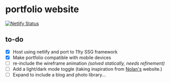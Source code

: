 # portfolio website

[![Netlify Status](https://api.netlify.com/api/v1/badges/89d5b397-2852-410e-bb73-459203d5472b/deploy-status)](https://app.netlify.com/sites/felix-slothower-personal/deploys)

## to-do
- [x] Host using netlify and port to 11ty SSG framework
- [x] Make portfolio compatible with mobile devices
- [ ] re-include the wireframe animation *(solved statically, needs refinement)*
- [ ] Add a light/dark mode toggle (taking inspiration from [Nolan's](https://www.nolanbonnie.com/) website.)
- [ ] Expand to include a blog and photo library...